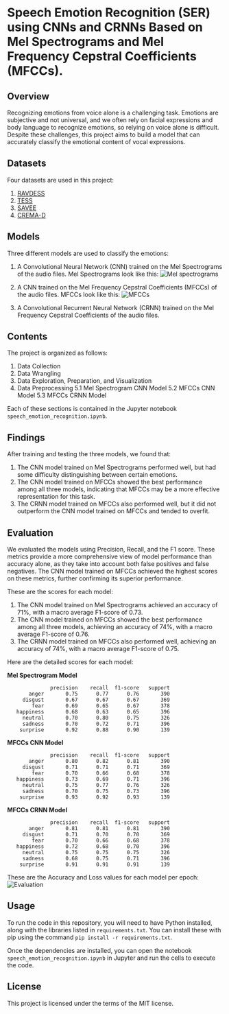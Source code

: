 # Speech Emotion Recognition (SER) using CNNs and CRNNs Based on Mel Spectrograms and Mel Frequency Cepstral Coefficients (MFCCs).

## Overview

Recognizing emotions from voice alone is a challenging task. Emotions are subjective and not universal, and we often rely on facial expressions and body language to recognize emotions, so relying on voice alone is difficult. Despite these challenges, this project aims to build a model that can accurately classify the emotional content of vocal expressions.

## Datasets

Four datasets are used in this project:

1. [RAVDESS](https://zenodo.org/record/1188976#.X2Q4Z2gzZPY)
2. [TESS](https://tspace.library.utoronto.ca/handle/1807/24487)
3. [SAVEE](http://kahlan.eps.surrey.ac.uk/savee/)
4. [CREMA-D](https://github.com/CheyneyComputerScience/CREMA-D)

## Models

Three different models are used to classify the emotions:

1. A Convolutional Neural Network (CNN) trained on the Mel Spectrograms of the audio files. Mel Spectrograms look like this:
![Mel spectrograms](images/mel-spectrograms.png)

3. A CNN trained on the Mel Frequency Cepstral Coefficients (MFCCs) of the audio files. MFCCs look like this:
![MFCCs](images/MFCCs.png)
5. A Convolutional Recurrent Neural Network (CRNN) trained on the Mel Frequency Cepstral Coefficients of the audio files.

## Contents

The project is organized as follows:

1. Data Collection
2. Data Wrangling
3. Data Exploration, Preparation, and Visualization
4. Data Preprocessing
5.1 Mel Spectrogram CNN Model
5.2 MFCCs CNN Model
5.3 MFCCs CRNN Model

Each of these sections is contained in the Jupyter notebook `speech_emotion_recognition.ipynb`.

## Findings

After training and testing the three models, we found that:

1. The CNN model trained on Mel Spectrograms performed well, but had some difficulty distinguishing between certain emotions.
2. The CNN model trained on MFCCs showed the best performance among all three models, indicating that MFCCs may be a more effective representation for this task.
3. The CRNN model trained on MFCCs also performed well, but it did not outperform the CNN model trained on MFCCs and tended to overfit.

## Evaluation

We evaluated the models using Precision, Recall, and the F1 score. These metrics provide a more comprehensive view of model performance than accuracy alone, as they take into account both false positives and false negatives. The CNN model trained on MFCCs achieved the highest scores on these metrics, further confirming its superior performance.

These are the scores for each model:

1. The CNN model trained on Mel Spectrograms achieved an accuracy of 71%, with a macro average F1-score of 0.73.
2. The CNN model trained on MFCCs showed the best performance among all three models, achieving an accuracy of 74%, with a macro average F1-score of 0.76.
3. The CRNN model trained on MFCCs also performed well, achieving an accuracy of 74%, with a macro average F1-score of 0.75.


Here are the detailed scores for each model:

**Mel Spectrogram Model**
```
              precision    recall  f1-score   support
       anger       0.75      0.77      0.76       390
     disgust       0.67      0.67      0.67       369
        fear       0.69      0.65      0.67       378
   happiness       0.68      0.63      0.65       396
     neutral       0.70      0.80      0.75       326
     sadness       0.70      0.72      0.71       396
    surprise       0.92      0.88      0.90       139
```

**MFCCs CNN Model**
```
              precision    recall  f1-score   support
       anger       0.80      0.82      0.81       390
     disgust       0.71      0.71      0.71       369
        fear       0.70      0.66      0.68       378
   happiness       0.73      0.69      0.71       396
     neutral       0.75      0.77      0.76       326
     sadness       0.70      0.75      0.73       396
    surprise       0.93      0.92      0.93       139
```

**MFCCs CRNN Model**
```
              precision    recall  f1-score   support
       anger       0.81      0.81      0.81       390
     disgust       0.71      0.70      0.70       369
        fear       0.70      0.66      0.68       378
   happiness       0.72      0.68      0.70       396
     neutral       0.75      0.75      0.75       326
     sadness       0.68      0.75      0.71       396
    surprise       0.91      0.91      0.91       139
```
These are the Accuracy and Loss values for each model per epoch:
![Evaluation](images/Evaluation.png)

## Usage

To run the code in this repository, you will need to have Python installed, along with the libraries listed in `requirements.txt`. You can install these with pip using the command `pip install -r requirements.txt`.

Once the dependencies are installed, you can open the notebook `speech_emotion_recognition.ipynb` in Jupyter and run the cells to execute the code.

## License

This project is licensed under the terms of the MIT license.
